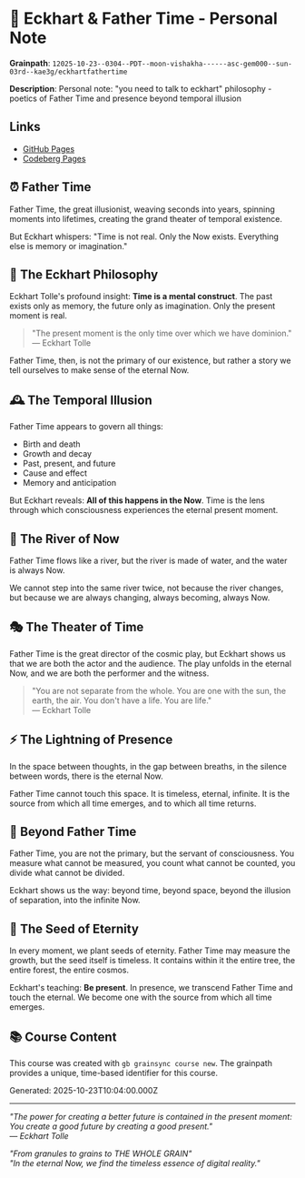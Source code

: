 # 🌾 Eckhart & Father Time - Personal Note

**Grainpath**: `12025-10-23--0304--PDT--moon-vishakha------asc-gem000--sun-03rd--kae3g/eckhartfathertime`

**Description**: Personal note: "you need to talk to eckhart" philosophy - poetics of Father Time and presence beyond temporal illusion

## Links

- [GitHub Pages](https://kae3g.github.io/grainkae3g/12025-10-23--0304--PDT--moon-vishakha------asc-gem000--sun-03rd--kae3g/eckhartfathertime/)
- [Codeberg Pages](https://kae3g.codeberg.page/grainkae3g/12025-10-23--0304--PDT--moon-vishakha------asc-gem000--sun-03rd--kae3g/eckhartfathertime/)

## ⏰ Father Time

Father Time, the great illusionist,
weaving seconds into years,
spinning moments into lifetimes,
creating the grand theater of temporal existence.

But Eckhart whispers:
"Time is not real.
Only the Now exists.
Everything else is memory or imagination."

## 🧘 The Eckhart Philosophy

Eckhart Tolle's profound insight: **Time is a mental construct**. The past exists only as memory, the future only as imagination. Only the present moment is real.

> "The present moment is the only time over which we have dominion."  
> — Eckhart Tolle

Father Time, then, is not the primary of our existence, but rather a story we tell ourselves to make sense of the eternal Now.

## 🕰️ The Temporal Illusion

Father Time appears to govern all things:
- Birth and death
- Growth and decay
- Past, present, and future
- Cause and effect
- Memory and anticipation

But Eckhart reveals: **All of this happens in the Now**. Time is the lens through which consciousness experiences the eternal present moment.

## 🌊 The River of Now

Father Time flows like a river,
but the river is made of water,
and the water is always Now.

We cannot step into the same river twice,
not because the river changes,
but because we are always changing,
always becoming,
always Now.

## 🎭 The Theater of Time

Father Time is the great director of the cosmic play, but Eckhart shows us that we are both the actor and the audience. The play unfolds in the eternal Now, and we are both the performer and the witness.

> "You are not separate from the whole. You are one with the sun, the earth, the air. You don't have a life. You are life."  
> — Eckhart Tolle

## ⚡ The Lightning of Presence

In the space between thoughts,
in the gap between breaths,
in the silence between words,
there is the eternal Now.

Father Time cannot touch this space.
It is timeless, eternal, infinite.
It is the source from which all time emerges,
and to which all time returns.

## 🌌 Beyond Father Time

Father Time, you are not the primary,
but the servant of consciousness.
You measure what cannot be measured,
you count what cannot be counted,
you divide what cannot be divided.

Eckhart shows us the way:
beyond time, beyond space,
beyond the illusion of separation,
into the infinite Now.

## 🌱 The Seed of Eternity

In every moment, we plant seeds of eternity. Father Time may measure the growth, but the seed itself is timeless. It contains within it the entire tree, the entire forest, the entire cosmos.

Eckhart's teaching: **Be present**. In presence, we transcend Father Time and touch the eternal. We become one with the source from which all time emerges.

## 📚 Course Content

This course was created with `gb grainsync course new`.
The grainpath provides a unique, time-based identifier for this course.

Generated: 2025-10-23T10:04:00.000Z

---

*"The power for creating a better future is contained in the present moment: You create a good future by creating a good present."*  
*— Eckhart Tolle*

*"From granules to grains to THE WHOLE GRAIN"*  
*"In the eternal Now, we find the timeless essence of digital reality."*